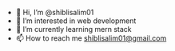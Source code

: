 - 👋 Hi, I’m @shiblisalim01
- 👀 I’m interested in web development
- 🌱 I’m currently learning mern stack
- 📫 How to reach me shiblisalim01@gmail.com

<!---
shiblisalim01/shiblisalim01 is a ✨ special ✨ repository because its `README.md` (this file) appears on your GitHub profile.
You can click the Preview link to take a look at your changes.
--->
